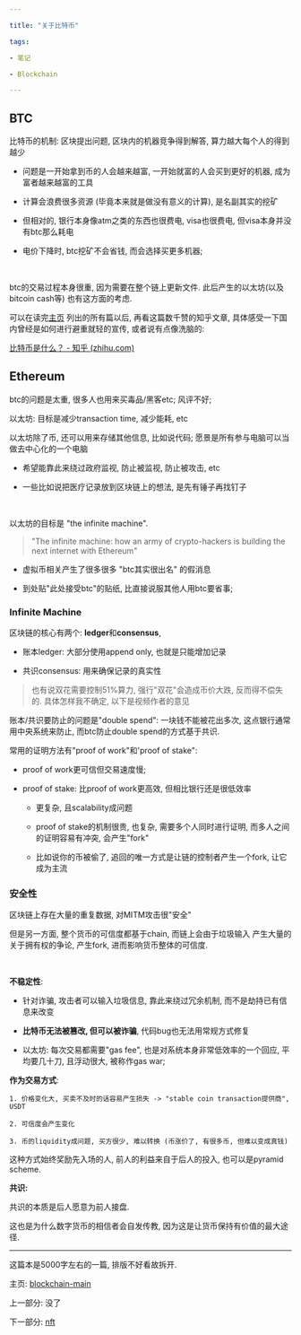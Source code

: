 ```yaml
---

title: "关于比特币"

tags:

- 笔记

- Blockchain

---
```




## BTC



比特币的机制: 区块提出问题, 区块内的机器竞争得到解答, 算力越大每个人的得到越少



- 问题是一开始拿到币的人会越来越富, 一开始就富的人会买到更好的机器, 成为富者越来越富的工具



- 计算会浪费很多资源 (毕竟本来就是做没有意义的计算), 是名副其实的挖矿



- 但相对的, 银行本身像atm之类的东西也很费电, visa也很费电, 但visa本身并没有btc那么耗电



- 电价下降时, btc挖矿不会省钱, 而会选择买更多机器; 



<br>



btc的交易过程本身很重, 因为需要在整个链上更新文件. 此后产生的以太坊(以及bitcoin cash等) 也有这方面的考虑.



可以在读完[主页](notes/nft/blockchain-main.md) 列出的所有篇以后, 再看这篇数千赞的知乎文章, 具体感受一下国内曾经是如何进行避重就轻的宣传, 或者说有点像洗脑的:



[比特币是什么？ - 知乎 (zhihu.com)](https://zhuanlan.zhihu.com/p/133202649)







## Ethereum



btc的问题是太重, 很多人也用来买毒品/黑客etc; 风评不好;



以太坊: 目标是减少transaction time, 减少能耗, etc



以太坊除了币, 还可以用来存储其他信息, 比如说代码; 愿景是所有参与电脑可以当做去中心化的一个电脑

- 希望能靠此来绕过政府监视, 防止被监视, 防止被攻击, etc

- 一些比如说把医疗记录放到区块链上的想法, 是先有锤子再找钉子



<br>



以太坊的目标是 "the infinite machine".



>"The infinite machine: how an army of crypto-hackers is building the next internet with Ethereum"



- 虚拟币相关产生了很多很多 "btc其实很出名" 的假消息



- 到处贴"此处接受btc"的贴纸, 比直接说服其他人用btc要省事; 







### Infinite Machine



区块链的核心有两个: **ledger**和**consensus**, 



- 账本ledger: 大部分使用append only, 也就是只能增加记录



- 共识consensus: 用来确保记录的真实性



> 也有说双花需要控制51%算力, 强行"双花"会造成币价大跌, 反而得不偿失的. 具体怎样我不确定, 以下是视频作者的意见



账本/共识要防止的问题是"double spend": 一块钱不能被花出多次, 这点银行通常用中央系统来防止, 而btc防止double spend的方式基于共识.



常用的证明方法有"proof of work"和'proof of stake":



- proof of work更可信但交易速度慢; 



- proof of stake: 比proof of work更高效, 但相比银行还是很低效率

	- 更复杂, 且scalability成问题

	- proof of stake的机制很贵, 也复杂, 需要多个人同时进行证明, 而多人之间的证明容易有冲突, 会产生"fork"

	- 比如说你的币被偷了, 追回的唯一方式是让链的控制者产生一个fork, 让它成为主流







### 安全性



区块链上存在大量的重复数据, 对MITM攻击很"安全"



但是另一方面, 整个货币的可信度都基于chain, 而链上会由于垃圾输入 产生大量的关于拥有权的争论, 产生fork, 进而影响货币整体的可信度.



<br>



**不稳定性**:



- 针对诈骗, 攻击者可以输入垃圾信息, 靠此来绕过冗余机制, 而不是劫持已有信息来改变

- **比特币无法被篡改, 但可以被诈骗**, 代码bug也无法用常规方式修复

- 以太坊: 每次交易都需要"gas fee", 也是对系统本身非常低效率的一个回应, 平均要几十刀, 且浮动很大, 被称作gas war;



**作为交易方式**: 

 	1. 价格变化大, 买卖不及时的话容易产生损失 -> "stable coin transaction提供商", USDT

 	2. 可信度会产生变化

 	3. 币的liquidity成问题, 买方很少, 难以转换 (币涨价了, 有很多币, 但难以变成真钱)



这种方式始终奖励先入场的人, 前人的利益来自于后人的投入, 也可以是pyramid scheme.







**共识:**



共识的本质是后人愿意为前人接盘.



这也是为什么数字货币的相信者会自发传教, 因为这是让货币保持有价值的最大途径.





---



这篇本是5000字左右的一篇, 排版不好看故拆开.



主页: [blockchain-main](notes/nft/blockchain-main.md)



上一部分: 没了



下一部分: [nft](notes/nft/nft.md)
